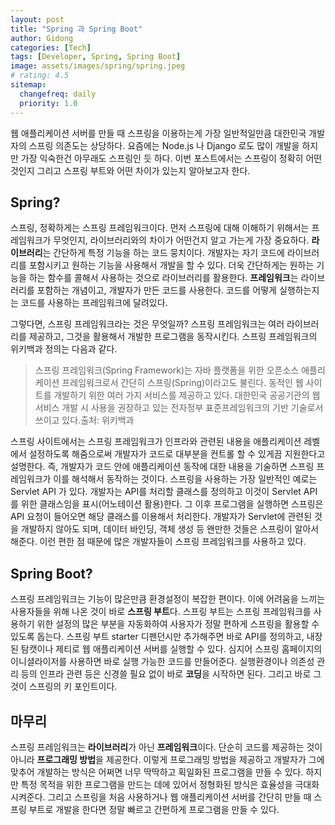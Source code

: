 ```yaml
---
layout: post
title: "Spring 과 Spring Boot"
author: Gidong
categories: [Tech]
tags: [Developer, Spring, Spring Boot]
image: assets/images/spring/spring.jpeg
# rating: 4.5
sitemap:
  changefreq: daily
  priority: 1.0
---
```


웹 애플리케이션 서버를 만들 때 스프링을 이용하는게 가장 일반적일만큼 대한민국 개발자의 스프링 의존도는 상당하다. 요즘에는 Node.js 나 Django 로도 많이 개발을 하지만 가장 익숙한건 아무래도 스프링인 듯 하다. 이번 포스트에서는 스프링이 정확히 어떤 것인지 그리고 스프링 부트와 어떤 차이가 있는지 알아보고자 한다.

## Spring?

스프링, 정확하게는 스프링 프레임워크이다. 먼저 스프링에 대해 이해하기 위해서는 프레임워크가 무엇인지, 라이브러리와의 차이가 어떤건지 알고 가는게 가장 중요하다. **라이브러리**는 간단하게 특정 기능을 하는 코드 뭉치이다. 개발자는 자기 코드에 라이브러리를 포함시키고 원하는 기능을 사용해서 개발을 할 수 있다. 더욱 간단하게는 원하는 기능을 하는 함수를 콜해서 사용하는 것으로 라이브러리를 활용한다. **프레임워크**는 라이브러리를 포함하는 개념이고, 개발자가 만든 코드를 사용한다. 코드를 어떻게 실행하는지는 코드를 사용하는 프레임워크에 달려있다.

그렇다면, 스프링 프레임워크라는 것은 무엇일까? 스프링 프레임워크는 여러 라이브러리를 제공하고, 그것을 활용해서 개발한 프로그램을 동작시킨다. 스프링 프레임워크의 위키백과 정의는 다음과 같다.

> 스프링 프레임워크(Spring Framework)는 자바 플랫폼을 위한 오픈소스 애플리케이션 프레임워크로서 간단히 스프링(Spring)이라고도 불린다. 동적인 웹 사이트를 개발하기 위한 여러 가지 서비스를 제공하고 있다. 대한민국 공공기관의 웹 서비스 개발 시 사용을 권장하고 있는 전자정부 표준프레임워크의 기반 기술로서 쓰이고 있다.출처: 위키백과

스프링 사이트에서는 스프링 프레임워크가 인프라와 관련된 내용을 애플리케이션 레벨에서 설정하도록 해줌으로써 개발자가 코드로 대부분을 컨트롤 할 수 있게끔 지원한다고 설명한다. 즉, 개발자가 코드 안에 애플리케이션 동작에 대한 내용을 기술하면 스프링 프레임워크가 이를 해석해서 동작하는 것이다. 스프링을 사용하는 가장 일반적인 예로는 Servlet API 가 있다. 개발자는 API를 처리할 클래스를 정의하고 이것이 Servlet API 를 위한 클래스임을 표시(어노테이션 활용)한다. 그 이후 프로그램을 실행하면 스프링은 API 요청이 들어오면 해당 클래스를 이용해서 처리한다. 개발자가 Servlet에 관련된 것을 개발하지 않아도 되며, 데이터 바인딩, 객체 생성 등 왠만한 것들은 스프링이 알아서 해준다. 이런 편한 점 때문에 많은 개발자들이 스프링 프레임워크를 사용하고 있다.

## Spring Boot?

스프링 프레임워크는 기능이 많은만큼 환경설정이 복잡한 편이다. 이에 어려움을 느끼는 사용자들을 위해 나온 것이 바로 **스프링 부트**다. 스프링 부트는 스프링 프레임워크를 사용하기 위한 설정의 많은 부분을 자동화하여 사용자가 정말 편하게 스프링을 활용할 수 있도록 돕는다. 스프링 부트 starter 디펜던시만 추가해주면 바로 API를 정의하고, 내장된 탐캣이나 제티로 웹 애플리케이션 서버를 실행할 수 있다. 심지어 스프링 홈페이지의 이니셜라이저를 사용하면 바로 실행 가능한 코드를 만들어준다. 실행환경이나 의존성 관리 등의 인프라 관련 등은 신경쓸 필요 없이 바로 **코딩**을 시작하면 된다. 그리고 바로 그것이 스프링의 키 포인트이다.

## 마무리

스프링 프레임워크는 **라이브러리**가 아닌 **프레임워크**이다. 단순히 코드를 제공하는 것이 아니라 **프로그래밍 방법**을 제공한다. 이렇게 프로그래밍 방법을 제공하고 개발자가 그에 맞추어 개발하는 방식은 어쩌면 너무 딱딱하고 획일화된 프로그램을 만들 수 있다. 하지만 특정 목적을 위한 프로그램을 만드는 데에 있어서 정형화된 방식은 효율성을 극대화 시켜준다. 그리고 스프링을 처음 사용하거나 웹 애플리케이션 서버를 간단히 만들 때 스프링 부트로 개발을 한다면 정말 빠르고 간편하게 프로그램을 만들 수 있다.
